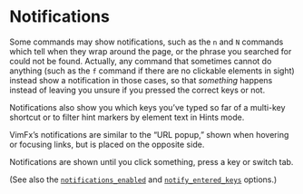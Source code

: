 # Notifications

Some commands may show notifications, such as the `n` and `N` commands which
tell when they wrap around the page, or the phrase you searched for could not be
found. Actually, any command that sometimes cannot do anything (such as the `f`
command if there are no clickable elements in sight) instead show a notification
in those cases, so that _something_ happens instead of leaving you unsure if you
pressed the correct keys or not.

Notifications also show you which keys you’ve typed so far of a multi-key
shortcut or to filter hint markers by element text in Hints mode.

VimFx’s notifications are similar to the “URL popup,” shown when hovering or
focusing links, but is placed on the opposite side.

Notifications are shown until you click something, press a key or switch tab.

(See also the [`notifications_enabled`] and [`notify_entered_keys`] options.)

[`notifications_enabled`]: options.md#notifications_enabled
[`notify_entered_keys`]: options.md#notify_entered_keys
